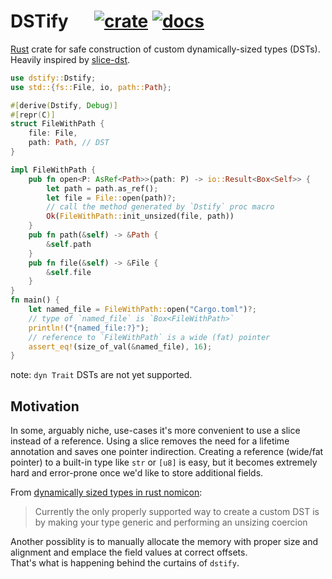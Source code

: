 # DSTify &emsp; [![crate]][crates.io] [![docs]][docs.rs]

[crate]: https://img.shields.io/crates/v/dstify.svg
[crates.io]: https://crates.io/crates/dstify

[docs]: https://img.shields.io/docsrs/dstify
[docs.rs]: https://docs.rs/dstify

[Rust](https://www.rust-lang.org/) crate for safe construction of custom dynamically-sized types (DSTs). Heavily inspired by [slice-dst](https://github.com/CAD97/pointer-utils/tree/master/crates/slice-dst).

```rust
use dstify::Dstify;
use std::{fs::File, io, path::Path};

#[derive(Dstify, Debug)]
#[repr(C)]
struct FileWithPath {
    file: File,
    path: Path, // DST
}

impl FileWithPath {
    pub fn open<P: AsRef<Path>>(path: P) -> io::Result<Box<Self>> {
        let path = path.as_ref();
        let file = File::open(path)?;
        // call the method generated by `Dstify` proc macro
        Ok(FileWithPath::init_unsized(file, path))
    }
    pub fn path(&self) -> &Path {
        &self.path
    }
    pub fn file(&self) -> &File {
        &self.file
    }
}
fn main() {
    let named_file = FileWithPath::open("Cargo.toml")?;
    // type of `named_file` is `Box<FileWithPath>`
    println!("{named_file:?}");
    // reference to `FileWithPath` is a wide (fat) pointer
    assert_eq!(size_of_val(&named_file), 16);
}
```
note: `dyn Trait` DSTs are not yet supported.

## Motivation

In some, arguably niche, use-cases it's more convenient to use a slice instead of a reference. Using a slice removes the need for a lifetime annotation and saves one pointer indirection. Creating a reference (wide/fat pointer) to a built-in type like `str` or `[u8]` is easy, but it becomes extremely hard and error-prone once we'd like to store additional fields.

From [dynamically sized types in rust nomicon](https://doc.rust-lang.org/nomicon/exotic-sizes.html#dynamically-sized-types-dsts):  
> Currently the only properly supported way to create a custom DST is by making your type generic and performing an unsizing coercion

Another possiblity is to manually allocate the memory with proper size and alignment and emplace the field values at correct offsets.  
That's what is happening behind the curtains of `dstify`.

